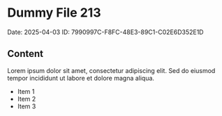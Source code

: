 # Dummy File 213

Date: 2025-04-03
ID: 7990997C-F8FC-48E3-89C1-C02E6D352E1D

## Content

Lorem ipsum dolor sit amet, consectetur adipiscing elit.
Sed do eiusmod tempor incididunt ut labore et dolore magna aliqua.

* Item 1
* Item 2
* Item 3

